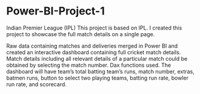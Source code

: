 # Power-BI-Project-1
Indian Premier League (IPL)
This project is based on IPL. I created this project to showcase the full match details on a single page.


Raw data containing matches and deliveries merged in Power BI and created an interactive dashboard containing full cricket match details. Match details including all relevant details of a particular match could be obtained by selecting the match number. Dax functions used. The dashboard will have team’s total batting team’s runs, match number, extras, batmen runs, button to select two playing teams, batting run rate, bowler run rate, and scorecard.


